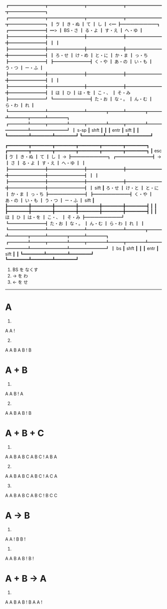 ┏━━━━━━━━┳━━━━━━━━┳━━━━━━━━┳━━━━━━━━┳━━━━━━━━┓                        ┏━━━━━━━━┳━━━━━━━━┳━━━━━━━━┳━━━━━━━━┳━━━━━━━━┓
┃   ゔ   ┃ き・ぬ ┃   て   ┃   し   ┃   <━   ┣━━━━━━━━┓      ┏━━━━━━━━┫   ━>   ┃ BS・さ ┃ る・よ ┃ す・え ┃ へ・ゆ ┃
┣━━━━━━━━╋━━━━━━━━╋━━━━━━━━╋━━━━━━━━╋━━━━━━━━┫        ┃      ┃        ┣━━━━━━━━╋━━━━━━━━╋━━━━━━━━╋━━━━━━━━╋━━━━━━━━┫
┃ ろ・せ ┃ け・め ┃ と・に ┃ か・ま ┃ っ・ち ┣━━━━━━━━┫      ┣━━━━━━━━┫ く・や ┃ あ・の ┃ い・も ┃ う・つ ┃ ー・ふ ┃
┣━━━━━━━━╋━━━━━━━━╋━━━━━━━━╋━━━━━━━━╋━━━━━━━━┫        ┃      ┃        ┣━━━━━━━━╋━━━━━━━━╋━━━━━━━━╋━━━━━━━━╋━━━━━━━━┫
┃   ほ   ┃   ひ   ┃ は・を ┃ こ・、 ┃ そ・み ┣━━━━━━━━┛      ┗━━━━━━━━┫ た・お ┃ な・。 ┃ ん・む ┃ ら・わ ┃   れ   ┃
┗━━━━━━━━┻━━━━━━━━┻━━━━┳━━━┻━━━━┳━━━┻━━━━┳━━━┻━━━━┓              ┏━━━━┻━━━┳━━━━┻━━━┳━━━━┻━━━┳━━━━┻━━━━━━━━┻━━━━━━━━┛
                       ┃  s-sp  ┃  shft  ┃        ┃              ┃  entr  ┃  sift  ┃        ┃
                       ┗━━━━━━━━┻━━━━━━━━┻━━━━━━━━┛              ┗━━━━━━━━┻━━━━━━━━┻━━━━━━━━┛

┏━━━━━━━━┳━━━━━━━━┳━━━━━━━━┳━━━━━━━━┳━━━━━━━━┳━━━━━━━━┓                        ┏━━━━━━━━┳━━━━━━━━┳━━━━━━━━┳━━━━━━━━┳━━━━━━━━┳━━━━━━━━┓
┃  esc   ┃   ゔ   ┃ き・ぬ ┃   て   ┃   し   ┃   ->   ┣━━━━━━━━┓      ┏━━━━━━━━┫   ->   ┃   さ   ┃ る・よ ┃ す・え ┃ へ・ゆ ┃        ┃
┣━━━━━━━━╋━━━━━━━━╋━━━━━━━━╋━━━━━━━━╋━━━━━━━━╋━━━━━━━━┫        ┃      ┃        ┣━━━━━━━━╋━━━━━━━━╋━━━━━━━━╋━━━━━━━━╋━━━━━━━━╋━━━━━━━━┫
┃  sift  ┃ ろ・せ ┃ け・と ┃ と・に ┃ か・ま ┃ っ・ち ┣━━━━━━━━┫      ┣━━━━━━━━┫ く・や ┃ あ・の ┃ い・も ┃ う・つ ┃ ー・ふ ┃  sift  ┃
┣━━━━━━━━╋━━━━━━━━╋━━━━━━━━╋━━━━━━━━╋━━━━━━━━╋━━━━━━━━┫        ┃      ┃        ┣━━━━━━━━╋━━━━━━━━╋━━━━━━━━╋━━━━━━━━╋━━━━━━━━╋━━━━━━━━┫
┃        ┃   ほ   ┃   ひ   ┃ は・を ┃ こ・、 ┃ そ・み ┣━━━━━━━━┛      ┗━━━━━━━━┫ た・お ┃ な・。 ┃ ん・む ┃ ら・わ ┃   れ   ┃        ┃
┗━━━━━━━━┻━━━━━━━━┻━━━━━━━━┻━━━━┳━━━┻━━━━┳━━━┻━━━━┳━━━┻━━━━┓              ┏━━━━┻━━━┳━━━━┻━━━┳━━━━┻━━━┳━━━━┻━━━━━━━━┻━━━━━━━━┻━━━━━━━━┛
                                ┃   bs   ┃  shft  ┃        ┃              ┃  entr  ┃  sift  ┃        ┃
                                ┗━━━━━━━━┻━━━━━━━━┻━━━━━━━━┛              ┗━━━━━━━━┻━━━━━━━━┻━━━━━━━━┛

1. BS を なくす
2. -> を わ
3. <- を せ





--------------------------------------------------------------------------------

# A
1.
A
A !

2.
A
A B
A B !
  B


# A + B
1.
A
A B !
A

2.
A
A B
A B !
  B

# A + B + C
1.
A
A B
A B C
A B C !
A B
A

2.
A
A B
A B C
A B C !
A   C
A


3.
A
A B
A B C
A B C !
  B C
    C


# A -> B
1.
A
A   !
  B
  B !


1.
A
A  B
A  B !
   B !

# A + B -> A
1.
A
A B
A B !
  B
A
A   !
